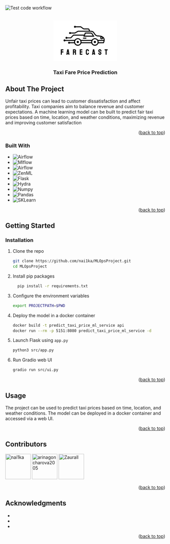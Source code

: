 <!-- Improved compatibility of back to top link: See: https://github.com/othneildrew/Best-README-Template/pull/73 -->
<a id="readme-top"></a>
<!--
*** Thanks for checking out the Best-README-Template. If you have a suggestion
*** that would make this better, please fork the repo and create a pull request
*** or simply open an issue with the tag "enhancement".
*** Don't forget to give the project a star!
*** Thanks again! Now go create something AMAZING! :D
-->



<!-- PROJECT SHIELDS -->
<!--
*** I'm using markdown "reference style" links for readability.
*** Reference links are enclosed in brackets [ ] instead of parentheses ( ).
*** See the bottom of this document for the declaration of the reference variables
*** for contributors-url, forks-url, etc. This is an optional, concise syntax you may use.
*** https://www.markdownguide.org/basic-syntax/#reference-style-links
-->
![Test code workflow](https://github.com/nai1ka/MLOpsProject/actions/workflows/test-code.yaml/badge.svg)


<!-- PROJECT LOGO -->
<br />
<div align="center">
  <a href="https://github.com/nai1ka/MLOpsProject">
    <img src="logo.svg" alt="Logo" width="200">
  </a>

<h3 align="center">Taxi Fare Price Prediction</h3>

 
</div>



<!-- ABOUT THE PROJECT -->
## About The Project
Unfair taxi prices can lead to customer dissatisfaction and affect profitability. Taxi companies aim to balance revenue and customer expectations. A machine learning model can be built to predict fair taxi prices based on time, location, and weather conditions, maximizing revenue and improving customer satisfaction

<p align="right">(<a href="#readme-top">back to top</a>)</p>



### Built With

* ![Airflow](https://img.shields.io/badge/Airflow-v2.7.3-blue?style=for-the-badge&logo=Apache%20Airflow&logoColor=white)
* ![Mlflow](https://img.shields.io/badge/MLFlow-v2.14.1-blue?style=for-the-badge&logo=mlflow&logoColor=61DAFB)
* ![Airflow](https://img.shields.io/badge/DVC-945DD6?style=for-the-badge&logo=dvc&logoColor=white)
* ![ZenML](https://img.shields.io/badge/ZENML-ae7bdb?style=for-the-badge)
* ![Flask](https://img.shields.io/badge/Flask-000000?style=for-the-badge&logo=flask&logoColor=white)
* ![Hydra](https://img.shields.io/badge/Hydra-7bbac7?style=for-the-badge&logoColor=white)
* ![Numpy](https://img.shields.io/badge/Numpy-777BB4?style=for-the-badge&logo=numpy&logoColor=white)
* ![Pandas](https://img.shields.io/badge/Pandas-2C2D72?style=for-the-badge&logo=pandas&logoColor=white)
* ![SKLearn](https://img.shields.io/badge/scikit_learn-F7931E?style=for-the-badge&logo=scikit-learn&logoColor=white)



<p align="right">(<a href="#readme-top">back to top</a>)</p>



<!-- GETTING STARTED -->
## Getting Started

### Installation


1. Clone the repo
   ```sh
   git clone https://github.com/nai1ka/MLOpsProject.git
   cd MLOpsProject
   ```
2. Install pip packages
   ```sh
     pip install -r requirements.txt
   ```
3. Configure the environment variables
   ```sh
   export PROJECTPATH=$PWD
   ```
3. Deploy the model in a docker container
   ```sh
   docker build -t predict_taxi_price_ml_service api
   docker run --rm -p 5151:8080 predict_taxi_price_ml_service -d
   ```
3. Launch Flask using `app.py`
   ```sh
   python3 src/app.py
   ```
4. Run Gradio web UI
   ```sh
   gradio run src/ui.py
   ```

<p align="right">(<a href="#readme-top">back to top</a>)</p>



<!-- USAGE EXAMPLES -->
## Usage

The project can be used to predict taxi prices based on time, location, and weather conditions. The model can be deployed in a docker container and accessed via a web UI.
<p align="right">(<a href="#readme-top">back to top</a>)</p>




<!-- CONTRIBUTING -->
## Contributors


<a href="https://github.com/nai1ka"><img src="https://avatars.githubusercontent.com/u/40440192?v=4" title="nai1ka" width="80" height="80"></a>
<a href="https://github.com/arinagoncharova2005"><img src="https://avatars.githubusercontent.com/u/71409384?v=4" title="arinagoncharova2005" width="80" height="80"></a>
<a href="https://github.com/Zaurall"><img src="https://avatars.githubusercontent.com/u/117632304?v=4" title="Zaurall" width="80" height="80"></a>

<p align="right">(<a href="#readme-top">back to top</a>)</p>


<!-- ACKNOWLEDGMENTS -->
## Acknowledgments

* []()
* []()
* []()

<p align="right">(<a href="#readme-top">back to top</a>)</p>



<!-- MARKDOWN LINKS & IMAGES -->
<!-- https://www.markdownguide.org/basic-syntax/#reference-style-links -->
